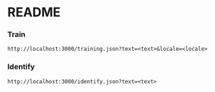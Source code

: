 # README


### Train
```
http://localhost:3000/training.json?text=<text>&locale=<locale>
```

### Identify
```
http://localhost:3000/identify.json?text=<text>
```